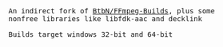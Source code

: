 <pre>
    An indirect fork of <a href="//github.com/BtbN/FFmpeg-Builds">BtbN/FFmpeg-Builds</a>, plus some 
    nonfree libraries like libfdk-aac and decklink

    Builds target windows 32-bit and 64-bit
</pre>

